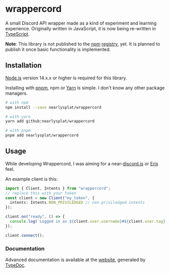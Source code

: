 # wrappercord

A small Discord API wrapper made as a kind of experiment and learning experience. Originally written in JavaScript, it is now being re-written in [TypeScript](https://typescriptlang.org).

**Note**: This library is not published to the [npm](https://npmjs.com) [registry](https://registry.npmjs.com), yet. It is planned to publish it once basic functionality is implemented.

## Installation

[Node.js](https://nodejs.org) version 14.x.x or higher is required for this library.

Installing with [pnpm](https://pnpm.io), npm or [Yarn](https://yarnpkg.com) is simple. I don't know any other package managers.

```sh
# with npm
npm install --save nearlysplat/wrappercord

# with yarn
yarn add github:nearlysplat/wrappercord

# with pnpm
pnpm add nearlysplat/wrappercord
```

## Usage

While developing Wrappercord, I was aiming for a near-[discord.js](https://discord.js.org) or [Eris](https://abal.moe/Eris) feel.

An example client is this:
```ts
import { Client, Intents } from "wrappercord";
// replace this with your token
const client = new Client("my_token", {
  intents: Intents.NON_PRIVILEDGED // non priviledged intents
});

client.on("ready", () => {
  console.log(`Logged in as ${client.user.username}#${client.user.tag}!`);
});

client.connect();
```

### Documentation
Advanced documentation is available at the [website](https://nearlysplat.github.io/wrappercord), generated by [TypeDoc](https://typedoc.org/).

